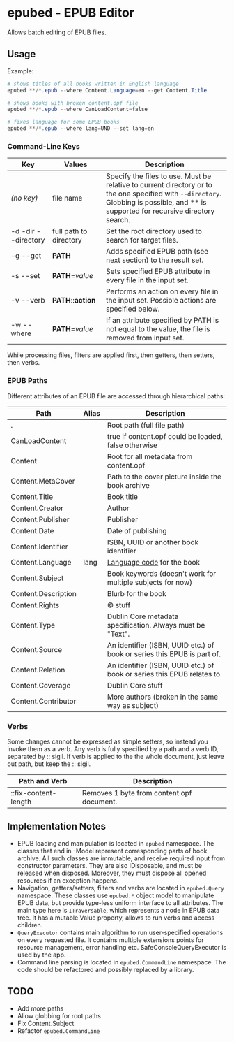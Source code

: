 # epubed - EPUB Editor

Allows batch editing of EPUB files.

## Usage

Example:
```powershell
# shows titles of all books written in English language
epubed **/*.epub --where Content.Language=en --get Content.Title 

# shows books with broken content.opf file
epubed **/*.epub --where CanLoadContent=false

# fixes language for some EPUB books
epubed **/*.epub --where lang=UND --set lang=en
```

### Command-Line Keys

| Key | Values | Description
| ------------- | ------------- | ------------- |
| *(no key)* | file name | Specify the files to use. Must be relative to current directory or to the one specified with `--directory`. Globbing is possible, and ** is supported for recursive directory search.
| -d -dir --directory  |full path to directory | Set the root directory used to search for target files.
| -g --get | **PATH** | Adds specified EPUB path (see next section) to the result set.
| -s --set | **PATH**=*value* | Sets specified EPUB attribute in every file in the input set.
| -v --verb | **PATH**::**action** | Performs an action on every file in the input set. Possible actions are specified below.
| -w --where | **PATH**=*value* | If an attribute specified by PATH is not equal to the value, the file is removed from input set.

While processing files, filters are applied first, then getters, then setters, then verbs.

### EPUB Paths

Different attributes of an EPUB file are accessed through hierarchical paths:

| Path | Alias | Description
| ------------- | ------------- | ------------- |
| . | | Root path (full file path)
| CanLoadContent | | true if content.opf could be loaded, false otherwise
| Content | | Root for all metadata from content.opf
| Content.MetaCover | | Path to the cover picture inside the book archive
| Content.Title | | Book title
| Content.Creator | | Author
| Content.Publisher | | Publisher
| Content.Date | | Date of publishing
| Content.Identifier | | ISBN, UUID or another book identifier
| Content.Language | lang | [Language code](https://en.wikipedia.org/wiki/List_of_ISO_639-2_codes) for the book
| Content.Subject | | Book keywords (doesn't work for multiple subjects for now)
| Content.Description || Blurb for the book
| Content.Rights | | &copy; stuff
| Content.Type | | Dublin Core metadata specification. Always must be "Text".
| Content.Source | | An identifier (ISBN, UUID etc.) of book or series this EPUB is part of.
| Content.Relation | | An identifier (ISBN, UUID etc.) of book or series this EPUB relates to.
| Content.Coverage | | Dublin Core stuff
| Content.Contributor | | More authors (broken in the same way as subject)

### Verbs

Some changes cannot be expressed as simple setters, so instead you invoke them as a verb.
Any verb is fully specified by a path and a verb ID, separated by :: sigil.
If verb is applied to the the whole document, just leave out path, but keep the :: sigil.

| Path and Verb | Description
| ------------- | -------------
| ::fix-content-length | Removes 1 byte from content.opf document.

## Implementation Notes

* EPUB loading and manipulation is located in `epubed` namespace. The classes that end in -Model represent corresponding parts of book archive. All such classes are immutable, and receive required input from constructor parameters. They are also IDisposable, and must be released when disposed. Moreover, they must dispose all opened resources if an exception happens.
* Navigation, getters/setters, filters and verbs are located in `epubed.Query` namespace. These classes use `epubed.*` object model to manipulate EPUB data, but provide type-less uniform interface to all attributes. The main type here is `ITraversable`, which represents a node in EPUB data tree. It has a mutable Value property, allows to run verbs and access children.
* `QueryExecutor` contains main algorithm to run user-specified operations on every requested file. It contains multiple extensions points for resource management, error handling etc. SafeConsoleQueryExecutor is used by the app.
* Command line parsing is located in `epubed.CommandLine` namespace. The code should be refactored and possibly replaced by a library.

## TODO

* Add more paths
* Allow globbing for root paths
* Fix Content.Subject
* Refactor `epubed.CommandLine`
